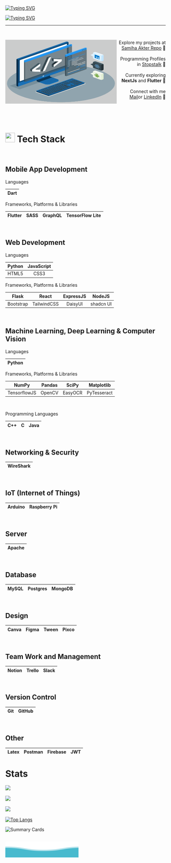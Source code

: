 <!--- <div align="center">
  <img src="./techstack.gif" alt="tech stack" />
</div> 
<br/><br/> -->
<br/><br/>
[![Typing SVG](https://readme-typing-svg.demolab.com?font=Fira+Code&weight=800&size=38&duration=1&pause=1&color=03AED2&center=true&repeat=false&width=1000&lines=SAMIHA+AKTER)](https://git.io/typing-svg)

[![Typing SVG](https://readme-typing-svg.demolab.com?font=Lexend&weight=800&duration=2500&pause=50&color=03AED2&center=true&width=1000&lines=Undergrad+CS+Student;Competitive+Programmer;Web+Developer;+Android+Developer)](https://git.io/typing-svg)

---

<br/>
<div width="100%" align="center">
  <div align="left"><img align="left" width="350" height="200" src="./techstack.gif">
  </div>
  <div align="right">
   <p>Explore my projects at <a href="https://github.com/samiha-akter?tab=repositories">Samiha Akter Repo</a> 📌<br/><br/>Programming Profiles in <a href="https://www.stopstalk.com/user/profile/samiha_akter">Stopstalk</a> 📌<br/><br/>Currently exploring <strong>NextJs</strong> and <strong>Flutter</strong> 📌<br/><br/>Connect with me <a href="mailto:samihaaktter@gmail.com">Mail</a>or <a href="https://www.linkedin.com/in/aktersamiha">LinkedIn</a> 📌</p><br/><br/>
  </div>
</div>

<br/>

# <img src = "https://media2.giphy.com/media/QssGEmpkyEOhBCb7e1/giphy.gif?cid=ecf05e47a0n3gi1bfqntqmob8g9aid1oyj2wr3ds3mg700bl&rid=giphy.gif" width="30px" height="30px"> Tech Stack
<br/>

## Mobile App Development

Languages

| Dart |
| :---: |

Frameworks, Platforms & Libraries

| Flutter | SASS | GraphQL | TensorFlow Lite |
| :---: | :---: | :---: | :---: |
<br/>

## Web Development

Languages

| Python | JavaScript | 
| :---: | :---: | 
|HTML5 | CSS3 |

Frameworks, Platforms & Libraries

| Flask | React |ExpressJS | NodeJS |
| :---: | :---: | :---: | :---: | 
| Bootstrap | TailwindCSS | DaisyUI | shadcn UI |
<br/>

## Machine Learning, Deep Learning & Computer Vision

Languages

| Python |
| :---: |

Frameworks, Platforms & Libraries

| NumPy | Pandas | SciPy | Matplotlib |
| :---: | :---: | :---: | :---: |
| TensorflowJS | OpenCV | EasyOCR | PyTesseract | 
<br/>

Programming Languages

| C++ | C | Java|
| :---: | :---: | :---: |
<br/>

## Networking & Security

| WireShark |
| :---: |
<br/>

## IoT (Internet of Things)

| Arduino | Raspberry Pi |
| :---: | :---: |
<br/>

## Server 

| Apache | 
| :---: |
<br/>

##  Database

| MySQL | Postgres | MongoDB |
| :---: | :---: | :--: |
<br/>

## Design

| Canva | Figma | Tween | Pixco |
| :---: | :---: | :---: | :--: |
<br/>

## Team Work and Management

| Notion | Trello |Slack |
| :---: | :---: |:---: |
<br/>

## Version Control
| Git | GitHub |
| :---: | :---: |
<br/>

## Other

| Latex | Postman | Firebase | JWT |
| :---: | :---: | :---: | :---: |

# Stats
<!-- Profile views -->
![](https://komarev.com/ghpvc/?username=samiha-akter&label=STALKERS&style=for-the-badge+flat&color=03AED2&abbreviated=true)

![](https://github-readme-stats.vercel.app/api?username=samiha-akter&theme=react&hide_border=false&include_all_commits=false&count_private=true)

![](https://github-readme-streak-stats.herokuapp.com?user=samiha-akter&theme=react&show_icons=true")

<!--  TOP LANGUAGES -->
[![Top Langs](https://github-readme-stats.vercel.app/api/top-langs/?username=samiha-akter&theme=react&layout=compact)](https://github.com/samiha-akter/samiha-akter/blob/main/README.md)

![Summary Cards](https://github-profile-summary-cards.vercel.app/api/cards/productive-time?username=samiha-akter&theme=react&&utcOffset=6)

<!-- ![](https://github-profile-summary-cards.vercel.app/api/cards/profile-details?username=samiha-akter&theme=react) -->

![Waves](./wave.svg)
---
